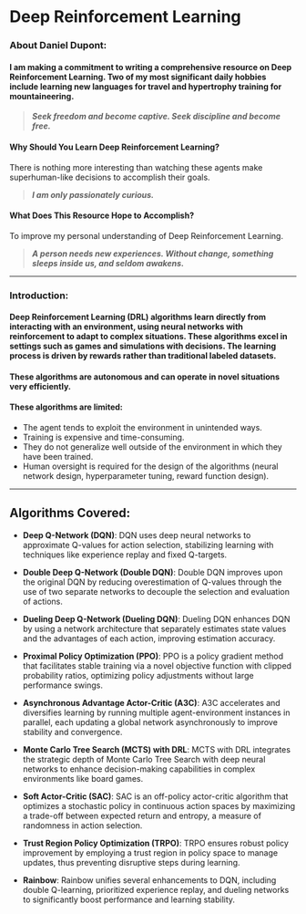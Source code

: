 # Deep Reinforcement Learning

### About Daniel Dupont:

#### I am making a commitment to writing a comprehensive resource on Deep Reinforcement Learning. Two of my most significant daily hobbies include learning new languages for travel and hypertrophy training for mountaineering.


> ***Seek freedom and become captive. Seek discipline and become free.***

#### Why Should You Learn Deep Reinforcement Learning?

There is nothing more interesting than watching these agents make superhuman-like decisions to accomplish their goals.


> ***I am only passionately curious.***



#### What Does This Resource Hope to Accomplish?

To improve my personal understanding of Deep Reinforcement Learning.

> ***A person needs new experiences. Without change, something sleeps inside us, and seldom awakens.***

---

### Introduction:

#### Deep Reinforcement Learning (DRL) algorithms learn directly from interacting with an environment, using neural networks with reinforcement to adapt to complex situations. These algorithms excel in settings such as games and simulations with decisions. The learning process is driven by rewards rather than traditional labeled datasets.

#### These algorithms are autonomous and can operate in novel situations very efficiently.

#### These algorithms are limited:
- The agent tends to exploit the environment in unintended ways.
- Training is expensive and time-consuming.
- They do not generalize well outside of the environment in which they have been trained.
- Human oversight is required for the design of the algorithms (neural network design, hyperparameter tuning, reward function design).

---

## Algorithms Covered:
- **Deep Q-Network (DQN)**:
DQN uses deep neural networks to approximate Q-values for action selection, stabilizing learning with techniques like experience replay and fixed Q-targets.

- **Double Deep Q-Network (Double DQN)**:
Double DQN improves upon the original DQN by reducing overestimation of Q-values through the use of two separate networks to decouple the selection and evaluation of actions.

- **Dueling Deep Q-Network (Dueling DQN)**:
Dueling DQN enhances DQN by using a network architecture that separately estimates state values and the advantages of each action, improving estimation accuracy.

- **Proximal Policy Optimization (PPO)**:
PPO is a policy gradient method that facilitates stable training via a novel objective function with clipped probability ratios, optimizing policy adjustments without large performance swings.

- **Asynchronous Advantage Actor-Critic (A3C)**:
A3C accelerates and diversifies learning by running multiple agent-environment instances in parallel, each updating a global network asynchronously to improve stability and convergence.

- **Monte Carlo Tree Search (MCTS) with DRL**:
MCTS with DRL integrates the strategic depth of Monte Carlo Tree Search with deep neural networks to enhance decision-making capabilities in complex environments like board games.

- **Soft Actor-Critic (SAC)**:
SAC is an off-policy actor-critic algorithm that optimizes a stochastic policy in continuous action spaces by maximizing a trade-off between expected return and entropy, a measure of randomness in action selection.

- **Trust Region Policy Optimization (TRPO)**:
TRPO ensures robust policy improvement by employing a trust region in policy space to manage updates, thus preventing disruptive steps during learning.

- **Rainbow**:
Rainbow unifies several enhancements to DQN, including double Q-learning, prioritized experience replay, and dueling networks to significantly boost performance and learning stability.

